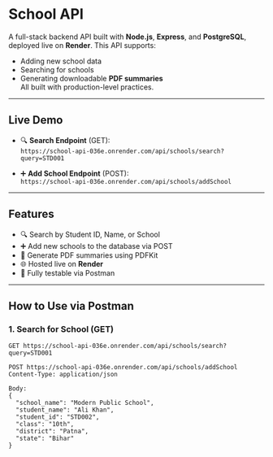 # School API

A full-stack backend API built with **Node.js**, **Express**, and **PostgreSQL**, deployed live on **Render**. This API supports:

- Adding new school data
- Searching for schools
- Generating downloadable **PDF summaries**  
All built with production-level practices.

---

##  Live Demo

- 🔍 **Search Endpoint** (GET):  
  `https://school-api-036e.onrender.com/api/schools/search?query=STD001`

- ➕ **Add School Endpoint** (POST):  
  `https://school-api-036e.onrender.com/api/schools/addSchool`

---

##  Features

- 🔍 Search by Student ID, Name, or School
- ➕ Add new schools to the database via POST
- 📄 Generate PDF summaries using PDFKit
- 🌐 Hosted live on **Render**
- 🧪 Fully testable via Postman

---

##  How to Use via Postman

### 1. Search for School (GET)
```http
GET https://school-api-036e.onrender.com/api/schools/search?query=STD001

POST https://school-api-036e.onrender.com/api/schools/addSchool
Content-Type: application/json

Body:
{
  "school_name": "Modern Public School",
  "student_name": "Ali Khan",
  "student_id": "STD002",
  "class": "10th",
  "district": "Patna",
  "state": "Bihar"
}
